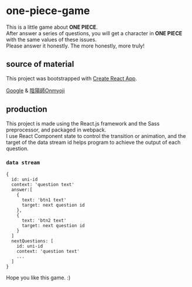 # one-piece-game

This is a little game about **ONE PIECE**.<br>
After answer a series of questions, you will get a character in **ONE PIECE** with the same values of these issues.<br>
Please answer it honestly. The more honestly, more truly!

## source of material

This project was bootstrapped with [Create React App](https://github.com/facebook/create-react-app).

[Google](https://www.google.com.tw/imghp?hl=zh-TW&tab=wi&authuser=0) & [陰陽師Onmyoji](https://www.onmyojigame.com/zh/index.html)

## production

This project is made using the React.js framework and the Sass preprocessor, and packaged in webpack.<br>
I use React Component state to control the transition or animation, and the target of the data stream id helps program to achieve the output of each question.

### `data stream`
```
{
  id: uni-id
  context: 'question text'
  answer:[
    {
      text: 'btn1 text'
      target: next question id
    },
    {
      text: 'btn2 text'
      target: next question id
    }
  ]
  nextQuestions: [
    id: uni-id
    context: 'question text'
    ...
  ]
}
```

Hope you like this game. :)